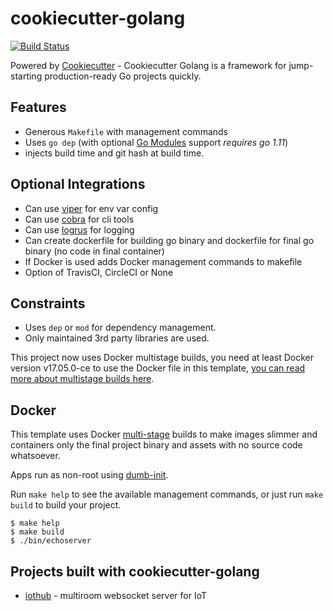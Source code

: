 # cookiecutter-golang

[![Build Status](https://travis-ci.org/lacion/cookiecutter-golang.svg?branch=master)](https://travis-ci.org/lacion/cookiecutter-golang)

Powered by [Cookiecutter](https://github.com/audreyr/cookiecutter) - Cookiecutter Golang is a framework for jump-starting production-ready Go projects quickly.

## Features

- Generous `Makefile` with management commands
- Uses `go dep` (with optional [Go Modules](https://golang.org/ref/mod) support _requires go 1.11_)
- injects build time and git hash at build time.

## Optional Integrations

- Can use [viper](https://github.com/spf13/viper) for env var config
- Can use [cobra](https://github.com/spf13/cobra) for cli tools
- Can use [logrus](https://github.com/sirupsen/logrus) for logging
- Can create dockerfile for building go binary and dockerfile for final go binary (no code in final container)
- If Docker is used adds Docker management commands to makefile
- Option of TravisCI, CircleCI or None

## Constraints

- Uses `dep` or `mod` for dependency management.
- Only maintained 3rd party libraries are used.

This project now uses Docker multistage builds, you need at least Docker version v17.05.0-ce to use the Docker file in this template, [you can read more about multistage builds here](https://www.critiqus.com/post/multi-stage-docker-builds/).

## Docker

This template uses Docker [multi-stage](https://docs.docker.com/develop/develop-images/multistage-build) builds to make images slimmer and containers only the final project binary and assets with no source code whatsoever.

Apps run as non-root using [dumb-init](https://github.com/Yelp/dumb-init).

Run `make help` to see the available management commands, or just run `make build` to build your project.

```console
$ make help
$ make build
$ ./bin/echoserver
```

## Projects built with cookiecutter-golang

- [iothub](https://github.com/lacion/iothub) - multiroom websocket server for IoT
